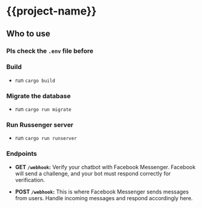 # {{project-name}}

## Who to use

### Pls check the `.env` file before

### Build
* run `cargo build`

### Migrate the database
* run `cargo run migrate`

### Run Russenger server
* run `cargo run runserver`

### Endpoints

- **GET `/webhook`:** Verify your chatbot with Facebook Messenger. Facebook will send a challenge, and your bot must
  respond correctly for verification.

- **POST `/webhook`:** This is where Facebook Messenger sends messages from users. Handle incoming messages and respond
  accordingly here.
